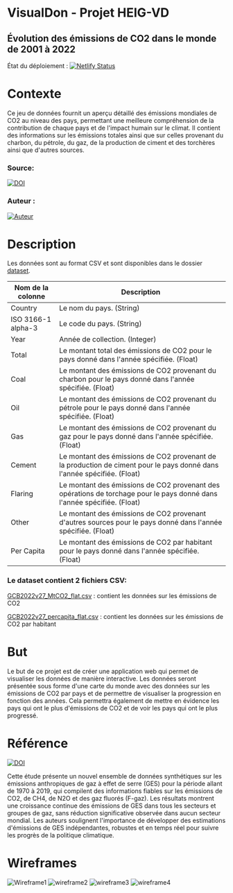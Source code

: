 # VisualDon - Projet HEIG-VD
## Évolution des émissions de CO2 dans le monde de 2001 à 2022
État du déploiement : [![Netlify Status](https://api.netlify.com/api/v1/badges/e5ca3c8a-15bb-420d-8885-4c1f7e6f877a/deploy-status)](https://app.netlify.com/sites/visualdon-kuasar/deploys)
# Contexte
Ce jeu de données fournit un aperçu détaillé des émissions mondiales de CO2 au niveau des pays, permettant une meilleure compréhension de la contribution de chaque pays et de l'impact humain sur le climat. Il contient des informations sur les émissions totales ainsi que sur celles provenant du charbon, du pétrole, du gaz, de la production de ciment et des torchères ainsi que d'autres sources.

### Source: 
[![DOI](https://zenodo.org/badge/DOI/10.5281/zenodo.7215364.svg)](https://doi.org/10.5281/zenodo.7215364)

### Auteur :
[![Auteur](https://img.shields.io/badge/Auteur-Global%20Carbon%20Project-blue)](https://www.globalcarbonproject.org/)
# Description
Les données sont au format CSV et sont disponibles dans le dossier [dataset](dataset).

| Nom de la colonne  | Description                                                                                    |
|--------------------|------------------------------------------------------------------------------------------------|
| Country            | Le nom du pays. (String)                                                                       |
| ISO 3166-1 alpha-3 | Le code du pays. (String)                                                                      |
| Year               | Année de collection. (Integer)                                                                 |
| Total              | Le montant total des émissions de CO2 pour le pays donné dans l'année spécifiée. (Float)                   |
| Coal               | Le montant des émissions de CO2 provenant du charbon pour le pays donné dans l'année spécifiée. (Float)               |
| Oil                | Le montant des émissions de CO2 provenant du pétrole pour le pays donné dans l'année spécifiée. (Float)                |
| Gas                | Le montant des émissions de CO2 provenant du gaz pour le pays donné dans l'année spécifiée. (Float)                |
| Cement             | Le montant des émissions de CO2 provenant de la production de ciment pour le pays donné dans l'année spécifiée. (Float)  |
| Flaring            | Le montant des émissions de CO2 provenant des opérations de torchage pour le pays donné dans l'année spécifiée. (Float) |
| Other              | Le montant des émissions de CO2 provenant d'autres sources pour le pays donné dans l'année spécifiée. (Float)      |
| Per Capita         | Le montant des émissions de CO2 par habitant pour le pays donné dans l'année spécifiée. (Float)              |

### Le dataset contient 2 fichiers CSV:

[GCB2022v27_MtCO2_flat.csv](dataset/GCB2022v27_MtCO2_flat.csv) : contient les données sur les émissions de CO2

[GCB2022v27_percapita_flat.csv](dataset/GCB2022v27_MtCO2_flat.csv) : contient les données sur les émissions de CO2 par habitant

# But
Le but de ce projet est de créer une application web qui permet de visualiser les données de manière interactive.
Les données seront présentée sous forme d'une carte du monde avec des données sur les émissions de CO2 par pays et de permettre de visualiser la progression en fonction des années.
Cela permettra également de mettre en évidence les pays qui ont le plus d'émissions de CO2 et de voir les pays qui ont le plus progressé.

# Référence

[![DOI](https://zenodo.org/badge/DOI/10.5194/essd-13-5213-2021.svg)](http://doi.org/10.5194/essd-13-5213-2021)

Cette étude présente un nouvel ensemble de données synthétiques sur les émissions anthropiques de gaz à effet de serre (GES) pour la période allant de 1970 à 2019, qui compilent des informations fiables sur les émissions de CO2, de CH4, de N2O et des gaz fluorés (F-gaz). Les résultats montrent une croissance continue des émissions de GES dans tous les secteurs et groupes de gaz, sans réduction significative observée dans aucun secteur mondial. Les auteurs soulignent l'importance de développer des estimations d'émissions de GES indépendantes, robustes et en temps réel pour suivre les progrès de la politique climatique.

# Wireframes
![Wireframe1](https://user-images.githubusercontent.com/60432398/225912605-72723a33-2e76-4531-a0a4-b551e31d0658.png)
![wireframe2](https://user-images.githubusercontent.com/60432398/225912011-2556706d-002b-4140-92ec-972d61db84ff.png)
![wireframe3](https://user-images.githubusercontent.com/60432398/225912051-eecfce85-e0e6-4163-8a34-b99246c0742e.png)
![wireframe4](https://user-images.githubusercontent.com/60432398/225912096-108eb151-9a92-4b3e-a304-9e703736383b.png)

